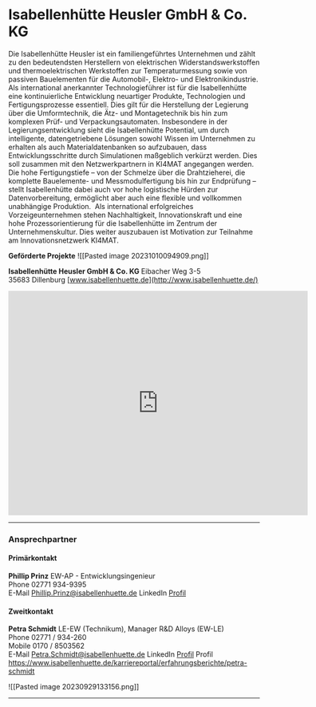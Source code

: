 
# Isabellenhütte Heusler GmbH & Co. KG

Die Isabellenhütte Heusler ist ein familiengeführtes Unternehmen und zählt zu den bedeutendsten Herstellern von elektrischen Widerstandswerkstoffen und thermoelektrischen Werkstoffen zur Temperaturmessung sowie von passiven Bauelementen für die Automobil-, Elektro- und Elektronikindustrie. Als international anerkannter Technologieführer ist für die Isabellenhütte eine kontinuierliche Entwicklung neuartiger Produkte, Technologien und Fertigungsprozesse essentiell. Dies gilt für die Herstellung der Legierung über die Umformtechnik, die Ätz- und Montagetechnik bis hin zum komplexen Prüf- und Verpackungsautomaten. Insbesondere in der Legierungsentwicklung sieht die Isabellenhütte Potential, um durch intelligente, datengetriebene Lösungen sowohl Wissen im Unternehmen zu erhalten als auch Materialdatenbanken so aufzubauen, dass Entwicklungsschritte durch Simulationen maßgeblich verkürzt werden. Dies soll zusammen mit den Netzwerkpartnern in KI4MAT angegangen werden. Die hohe Fertigungstiefe – von der Schmelze über die Drahtzieherei, die komplette Bauelemente- und Messmodulfertigung bis hin zur Endprüfung – stellt Isabellenhütte dabei auch vor hohe logistische Hürden zur Datenvorbereitung, ermöglicht aber auch eine flexible und vollkommen unabhängige Produktion.  Als international erfolgreiches Vorzeigeunternehmen stehen Nachhaltigkeit, Innovationskraft und eine hohe Prozessorientierung für die Isabellenhütte im Zentrum der Unternehmenskultur. Dies weiter auszubauen ist Motivation zur Teilnahme am Innovationsnetzwerk KI4MAT.

**Geförderte Projekte**
![[Pasted image 20231010094909.png]]

**Isabellenhütte Heusler GmbH & Co. KG**
Eibacher Weg 3-5  
35683 Dillenburg
[www.isabellenhuette.de](http://www.isabellenhuette.de/)

<iframe src="https://www.google.com/maps/embed?pb=!1m18!1m12!1m3!1d2188.62770108758!2d8.297948154826374!3d50.73785657405045!2m3!1f0!2f0!3f0!3m2!1i1024!2i768!4f13.1!3m3!1m2!1s0x47bc153fedc02595%3A0xf2f82dfad01ebdbd!2sIsabellenh%C3%BCtte%20Heusler%20GmbH%20%26%20Co.%20KG!5e1!3m2!1sde!2sde!4v1695978131819!5m2!1sde!2sde" width="600" height="450" style="border:0;" allowfullscreen="yes" loading="lazy" referrerpolicy="no-referrer-when-downgrade"></iframe>

---

### Ansprechpartner

#### Primärkontakt

**Phillip Prinz**
EW-AP  - Entwicklungsingenieur  
Phone 02771 934-9395  
E-Mail [Phillip.Prinz@isabellenhuette.de](mailto:Phillip.Prinz@isabellenhuette.de)
LinkedIn [Profil](https://www.linkedin.com/in/phillip-prinz-529359267/)
#### Zweitkontakt

**Petra Schmidt**
LE-EW (Technikum), Manager R&D Alloys (EW-LE)  
Phone 02771 / 934-260  
Mobile 0170 / 8503562  
E-Mail [Petra.Schmidt@isabellenhuette.de](mailto:Petra.Schmidt@isabellenhuette.de)
LinkedIn [Profil](https://www.linkedin.com/in/petra-schmidt-077370b8/)
Profil https://www.isabellenhuette.de/karriereportal/erfahrungsberichte/petra-schmidt

![[Pasted image 20230929133156.png]]

---

